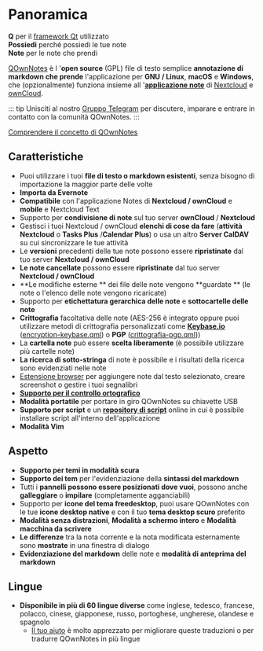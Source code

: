 # Panoramica

<template>
<v-carousel cycle show-arrows-on-hover>
  <v-carousel-item>
    <img src="/screenshots/screenshot.png" alt="Schermata di QOwnNotes" />
    <div class="sheet">
      Modifica le tue note con evidenziazione del markdown, tag colorati e sottocartelle
    </div>
  </v-carousel-item>
  <v-carousel-item>
    <img src="/screenshots/screenshot-minimal.png" alt="Vista minima" />
    <div class="sheet">
      Interfaccia utente predefinita minima che può essere rimossa ancora di più
    </div>
  </v-carousel-item>
  <v-carousel-item>
    <img src="/screenshots/screenshot-vertical.png" alt="Vista verticale" />
    <div class="sheet">
      Visualizza le tue note in una vista markdown verticale spostando i pannelli
    </div>
  </v-carousel-item>
  <v-carousel-item>
    <img src="/screenshots/screenshot-portable-mode.png" alt="Modalità portabile" />
    <div class="sheet">
      Modalità portatile per chiavette USB
    </div>
  </v-carousel-item>
  <v-carousel-item>
    <img src="/screenshots/screenshot-1col.png" alt="Una colonna" />
    <div class="sheet">
      Tutti i pannelli possono essere posizionati dove vuoi
    </div>
  </v-carousel-item>
  <v-carousel-item>
    <img src="/screenshots/screenshot-darkmode.png" alt="Schermata di QOwnNotes" />
    <div class="sheet">
      Modalità notte
    </div>
  </v-carousel-item>
  <v-carousel-item>
    <img src="/screenshots/screenshot-distraction-free-mode.png" alt="screenshot-distraction-free-mode" />
    <div class="sheet">
      Modalità senza distrazioni
    </div>
  </v-carousel-item>
  <v-carousel-item>
    <img src="/screenshots/screenshot-encrypted-note-decrypted.png" alt="Nota crittografia" />
    <div class="sheet">
      Crittografia delle note AES opzionale (anche con script)
    </div>
  </v-carousel-item>
  <v-carousel-item>
    <img src="/screenshots/screenshot-encrypted-note.png" alt="Nota crittografata" />
    <div class="sheet">
      Le note crittografate sono ancora testo
    </div>
  </v-carousel-item>
  <v-carousel-item>
    <img src="/screenshots/screenshot-diff.png" alt="screenshot diff" />
    <div class="sheet">
      Mostra la differenza tra le note quando è stata modificata esternamente
    </div>
  </v-carousel-item>
  <v-carousel-item>
    <img src="/screenshots/screenshot-export-print.png" alt="screenshot-export-print" />
    <div class="sheet">
      Nota esportazione e stampa in PDF
    </div>
  </v-carousel-item>
  <v-carousel-item>
    <img src="/screenshots/screenshot-freedesktop-theme.png" alt="screenshot-freedesktop-theme" />
    <div class="sheet">
      Icone tramite il tema Freedesktop
    </div>
  </v-carousel-item>
  <v-carousel-item>
    <img src="/screenshots/screenshot-other-workspace.png" alt="screenshot-other-workspace" />
    <div class="sheet">
      Puoi avere diversi spazi di lavoro
    </div>
  </v-carousel-item>
  <v-carousel-item>
    <img src="/screenshots/screenshot-qml.png" alt="screenshot-qml" />
    <div class="sheet">
      Scriptable
    </div>
  </v-carousel-item>
  <v-carousel-item>
    <img src="/screenshots/screenshot-russian.png" alt="screenshot-russian" />
    <div class="sheet">
      Translated to many languages
    </div>
  </v-carousel-item>
  <v-carousel-item>
    <img src="/screenshots/screenshot-search-in-all-notes.png" alt="screenshot-search-in-all-notes" />
    <div class="sheet">
      Cerca in tutte le note
    </div>
  </v-carousel-item>
  <v-carousel-item>
    <img src="/screenshots/screenshot-search-in-current-note.png" alt="screenshot-search-in-current-note" />
    <div class="sheet">
      Cerca nella nota corrente
    </div>
  </v-carousel-item>
  <v-carousel-item>
    <img src="/screenshots/screenshot-settings-note-folders.png" alt="screenshot-settings-note-folders" />
    <div class="sheet">
      In grado di utilizzare più cartelle di note
    </div>
  </v-carousel-item>
  <v-carousel-item>
    <img src="/screenshots/screenshot-todo.png" alt="screenshot-todo" />
    <div class="sheet">
      Gestisci le tue liste di cose da fare tramite CalDAV
    </div>
  </v-carousel-item>
  <v-carousel-item>
    <img src="/screenshots/screenshot-trash.png" alt="screenshot-trash" />
    <div class="sheet">
      Gestisci le note cestinate sul tuo server Nextcloud
    </div>
  </v-carousel-item>
  <v-carousel-item>
    <img src="/screenshots/screenshot-versioning.png" alt="screenshot-versioning" />
    <div class="sheet">
      Gestisci le versioni delle note sul tuo server Nextcloud
    </div>
  </v-carousel-item>
</v-carousel>
</template>

<v-divider />

**Q** per il [framework Qt](https://www.qt.io/) utilizzato  
**Possiedi** perché possiedi le tue note  
**Note** per le note che prendi

<v-divider />

[QOwnNotes](https://www.qownnotes.org/) è l '**open source** (GPL) file di testo semplice **annotazione di markdown che prende** l'applicazione per **GNU / Linux**, **macOS** e **Windows**, che (opzionalmente) funziona insieme all '[**applicazione note**](https://github.com/nextcloud/notes) di [Nextcloud](https://nextcloud.com/) e [ownCloud](https://owncloud.org/).

::: tip
Unisciti al nostro [Gruppo Telegram](https://t.me/QOwnNotes) per discutere, imparare e entrare in contatto con la comunità QOwnNotes.
:::

[Comprendere il concetto di QOwnNotes](concept.md)

## Caratteristiche
- Puoi utilizzare i tuoi **file di testo o markdown esistenti**, senza bisogno di importazione la maggior parte delle volte
- **Importa da Evernote**
- **Compatibile** con l'applicazione Notes di **Nextcloud / ownCloud** e **mobile** e Nextcloud Text
- Supporto per **condivisione di note** sul tuo server **ownCloud** / **Nextcloud**
- Gestisci i tuoi Nextcloud / ownCloud **elenchi di cose da fare** (**attività Nextcloud** o **Tasks Plus** /**Calendar Plus**) o usa un altro **Server CalDAV** su cui sincronizzare le tue attività
- Le **versioni** precedenti delle tue note possono essere **ripristinate** dal tuo server **Nextcloud / ownCloud**
- **Le note cancellate** possono essere **ripristinate** dal tuo server **Nextcloud / ownCloud**
- **Le modifiche esterne ** dei file delle note vengono **guardate ** (le note o l'elenco delle note vengono ricaricate)
- Supporto per **etichettatura gerarchica delle note** e **sottocartelle delle note**
- **Crittografia** facoltativa delle note (AES-256 è integrato oppure puoi utilizzare metodi di crittografia personalizzati come **[Keybase.io](https://keybase.io/)** ([encryption-keybase.qml](https://github.com/pbek/QOwnNotes/blob/develop/doc/scripting/encryption-keybase.qml)) o **PGP** ([crittografia-pgp.qml](https://github.com/pbek/QOwnNotes/blob/develop/doc/scripting/encryption-pgp.qml)))
- La **cartella note** può essere **scelta liberamente** (è possibile utilizzare più cartelle note)
- **La ricerca di sotto-stringa** di note è possibile e i risultati della ricerca sono evidenziati nelle note
- [Estensione browser](browser-extension.md) per aggiungere note dal testo selezionato, creare screenshot o gestire i tuoi segnalibri
- [**Supporto per il controllo ortografico**](../editor/spellchecking.md)
- **Modalità portatile** per portare in giro QOwnNotes su chiavette USB
- **Supporto per script** e un [**repository di script**](https://github.com/qownnotes/scripts) online in cui è possibile installare script all'interno dell'applicazione
- **Modalità Vim**


## Aspetto
- **Supporto per temi in modalità scura**
- **Supporto dei tem** per l'evidenziazione della **sintassi del markdown**
- Tutti i **pannelli possono essere posizionati dove vuoi**, possono anche **galleggiare** o **impilare** (completamente agganciabili)
- Supporto per **icone del tema freedesktop**, puoi usare QOwnNotes con le tue **icone desktop native** e con il tuo **tema desktop scuro** preferito
- **Modalità senza distrazioni**, **Modalità a schermo intero** e **Modalità macchina da scrivere**
- **Le differenze** tra la nota corrente e la nota modificata esternamente sono **mostrate** in una finestra di dialogo
- **Evidenziazione del markdown** delle note e **modalità di anteprima del markdown**

## Lingue
- **Disponibile in più di 60 lingue diverse** come inglese, tedesco, francese, polacco, cinese, giapponese, russo, portoghese, ungherese, olandese e spagnolo
  - [Il tuo aiuto](../contributing/translation.md) è molto apprezzato per migliorare queste traduzioni o per tradurre QOwnNotes in più lingue

<style>
.sheet {
  position: absolute;
  bottom: 50px;
  background-color: rgba(0,0,0, 0.5);
  color: white;
  text-align: center;
  display: flex;
  align-items:center;
  justify-content:center;
  height: 50px;
  width: 100%;
}

.v-window__next {
  right: 0;
}

@media (max-width: 500px) {
  .v-carousel {
    height: 400px!important;
  }
}

@media (max-width: 350px) {
  .v-carousel {
    height: 250px!important;
  }
}

@media (max-width: 200px) {
  .v-carousel {
    height: 150px!important;
  }
}
</style>
